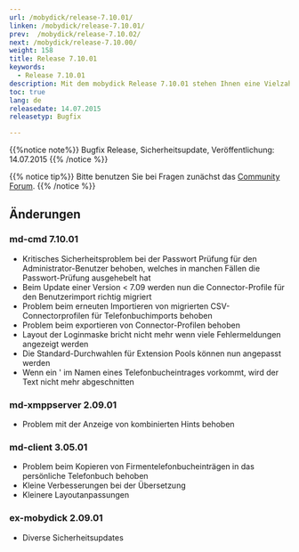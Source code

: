 ```yaml
---
url: /mobydick/release-7.10.01/
linken: /mobydick/release-7.10.01/
prev:  /mobydick/release-7.10.02/
next: /mobydick/release-7.10.00/
weight: 158
title: Release 7.10.01
keywords: 
  - Release 7.10.01
description: Mit dem mobydick Release 7.10.01 stehen Ihnen eine Vielzahl an neuen Funtionen zur Verfügung.
toc: true
lang: de
releasedate: 14.07.2015 
releasetyp: Bugfix

---
```


{{%notice note%}}
Bugfix Release, Sicherheitsupdate, Veröffentlichung: 14.07.2015 
{{% /notice %}}

{{% notice tip%}}
Bitte benutzen Sie bei Fragen zunächst das [Community Forum](http://community.pascom.net/forum.php "Zu unserem Forum").
{{% /notice %}}

## Änderungen

### md-cmd 7.10.01

*   Kritisches Sicherheitsproblem bei der Passwort Prüfung für den Administrator-Benutzer behoben, welches in manchen Fällen die Passwort-Prüfung ausgehebelt hat
*   Beim Update einer Version < 7.09 werden nun die Connector-Profile für den Benutzerimport richtig migriert
*   Problem beim erneuten Importieren von migrierten CSV-Connectorprofilen für Telefonbuchimports behoben
*   Problem beim exportieren von Connector-Profilen behoben
*   Layout der Loginmaske bricht nicht mehr wenn viele Fehlermeldungen angezeigt werden
*   Die Standard-Durchwahlen für Extension Pools können nun angepasst werden
*   Wenn ein ' im Namen eines Telefonbucheintrages vorkommt, wird der Text nicht mehr abgeschnitten

### md-xmppserver 2.09.01

*   Problem mit der Anzeige von kombinierten Hints behoben

### md-client 3.05.01

*   Problem beim Kopieren von Firmentelefonbucheinträgen in das persönliche Telefonbuch behoben
*   Kleine Verbesserungen bei der Übersetzung
*   Kleinere Layoutanpassungen

### ex-mobydick 2.09.01

*   Diverse Sicherheitsupdates